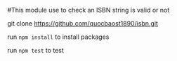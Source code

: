 #This module use to check an ISBN string is valid or not

git clone https://github.com/quocbaost1890/isbn.git

run `npm install` to install packages

run `npm test` to test